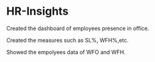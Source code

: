 # HR-Insights

Created the dashboard of employees presence in office.

Created the measures such as SL%, WFH%,etc.

Showed the empolyees data of WFO and WFH.
